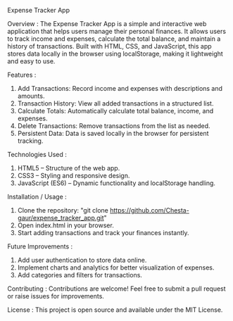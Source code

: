 Expense Tracker App 

Overview :
The Expense Tracker App is a simple and interactive web application that helps users manage their personal finances. It allows users to track income and expenses, calculate the total balance, and maintain a history of transactions. Built with HTML, CSS, and JavaScript, this app stores data locally in the browser using localStorage, making it lightweight and easy to use.

Features :
1. Add Transactions: Record income and expenses with descriptions and amounts.
2. Transaction History: View all added transactions in a structured list.
3. Calculate Totals: Automatically calculate total balance, income, and expenses.
4. Delete Transactions: Remove transactions from the list as needed.
5. Persistent Data: Data is saved locally in the browser for persistent tracking.

Technologies Used :
1. HTML5 – Structure of the web app.
2. CSS3 – Styling and responsive design.
3. JavaScript (ES6) – Dynamic functionality and localStorage handling.

Installation / Usage :
1. Clone the repository: "git clone <https://github.com/Chesta-gaur/expense_tracker_app.git>"
2. Open index.html in your browser.
3. Start adding transactions and track your finances instantly.

Future Improvements :
1. Add user authentication to store data online.
2. Implement charts and analytics for better visualization of expenses.
3. Add categories and filters for transactions.

Contributing :
Contributions are welcome! Feel free to submit a pull request or raise issues for improvements.

License :
This project is open source and available under the MIT License.
